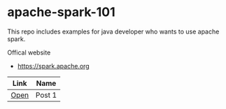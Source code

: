 # apache-spark-101

This repo includes examples for java developer who wants to use apache spark.


Offical website 

- https://spark.apache.org

| Link | Name   |
| ------------- | ------------- |
| [Open](/posts/1) | Post 1 |